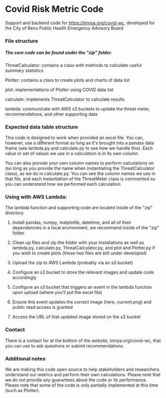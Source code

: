 # Covid Risk Metric Code

Support and backend code for https://tmrpa.org/covid-wc, developed for the City of Reno Public Health Emergency Advisory Board

### File structure

##### The core code can be found under the "zip" folder.

ThreatCalculator: contains a class with methods to calculate useful summary statistics

Plotter: contains a class to create plots and charts of data list

plot: implementations of Plotter using COVID data list

calculate: implements ThreatCalculator to calculate results

lambda: communicate with AWS s3 buckets to update the threat meter, recommendations, and other supporting data

### Expected data table structure

This code is designed to work when provided an excel file. You can, however, use a different format as long as it's brought into a pandas data frame (see lambda.py and calculate.py to see how we handle this). Each value or set of values we use in a calculation is in its own column.

You can also provide your own column names to perform calculations on (so long as you provide the name when instantiating the ThreatCalculator class), as we do in calculate.py. You can see the column names we use in that file, and each instantiation of the ThreatMeter class is commented so you can understand how we performed each calculation.

### Using with AWS Lambda:

The lambda function and supporting code are located inside of the "zip" directory

1. Install pandas, numpy, matplotlib, datetime, and all of their dependencies in a local environment, we recommend inside of the "zip" folder.

2. Clean up files and zip the folder with your installations as well as lambda.py, calculate.py, ThreatCalculator.py, and plot and Plotter.py if you wish to create plots (these two files are still under developed)

3. Upload the zip to AWS Lambda (probably via an s3 bucket)

4. Configure an s3 bucket to store the relevant images and update code accordingly

5. Configure an s3 bucket that triggers an event in the lambda function upon upload (where you'll put the excel file)

6. Ensure this event updates the correct image (here, current.png) and public read access is granted

7. Access the URL of that updated image stored on the s3 bucket

### Contact

There is a contact for at the bottom of the website, tmrpa.org/covid-wc, that you can use to ask questions or submit recommendations.

### Additional notes

We are making this code open source to help stakeholders and researchers understand our metrics and perform their own calculations. Please note that we do not provide any guarantees about the code or its performance. Please note that some of the code is only partially implemented at this time  (such as Plotter).
